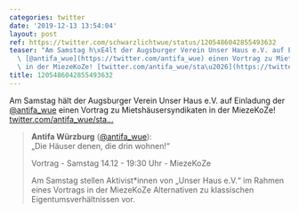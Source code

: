 ```yaml
---
categories: twitter
date: '2019-12-13 13:54:04'
layout: post
ref: https://twitter.com/schwarzlichtwue/status/1205486042855493632
teaser: "Am Samstag h\xE4lt der Augsburger Verein Unser Haus e.V. auf Einladung der\
  \ [@antifa_wue](https://twitter.com/antifa_wue) einen Vortrag zu Mietsh\xE4usersyndikaten\
  \ in der MiezeKoZe! [twitter.com/antifa_wue/sta\u2026](https://twitter.com/antifa_wue/status/1205480049941585920)"
title: 1205486042855493632
---
```

Am Samstag hält der Augsburger Verein Unser Haus e.V. auf Einladung der [@antifa_wue](https://twitter.com/antifa_wue) einen Vortrag zu Mietshäusersyndikaten in der MiezeKoZe! [twitter.com/antifa_wue/sta…](https://twitter.com/antifa_wue/status/1205480049941585920)
> <b>Antifa Würzburg</b> ([@antifa_wue](https://twitter.com/antifa_wue)):  
>„Die Häuser denen, die drin wohnen!“  
>  
>Vortrag - Samstag 14.12 - 19:30 Uhr - MiezeKoZe  
>  
>  
>  
>Am Samstag stellen Aktivist\*innen von „Unser Haus e.V.“ im Rahmen eines Vortrags in der MiezeKoZe Alternativen zu klassischen Eigentumsverhältnissen vor.  

